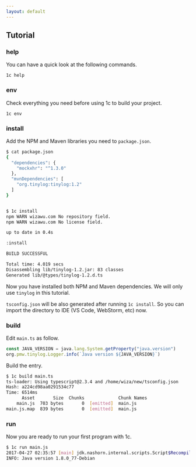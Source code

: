 ```yaml
---
layout: default
---
```


## Tutorial

### help

You can have a quick look at the following commands.

```
1c help
```

### env

Check everything you need before using 1c to build your project.

```
1c env
```

### install

Add the NPM and Maven libraries you need to `package.json`.

```bash
$ cat package.json
{
  "dependencies": {
    "mockxhr": "^1.3.0"
  },
  "mvnDependencies": [
    "org.tinylog:tinylog:1.2"
  ]
}


$ 1c install
npm WARN wizawu.com No repository field.
npm WARN wizawu.com No license field.

up to date in 0.4s

:install

BUILD SUCCESSFUL

Total time: 4.019 secs
Disassembling lib/tinylog-1.2.jar: 83 classes
Generated lib/@types/tinylog-1.2.d.ts
```

Now you have installed both NPM and Maven dependencies. We will only use `tinylog` in this tutorial.

`tsconfig.json` will be also generated after running `1c install`. So you can import the directory to IDE (VS Code, WebStorm, etc) now.

### build

Edit `main.ts` as follow.

```typescript
const JAVA_VERSION = java.lang.System.getProperty("java.version")
org.pmw.tinylog.Logger.info(`Java version ${JAVA_VERSION}`)
```

Build the entry.

```bash
$ 1c build main.ts
ts-loader: Using typescript@2.3.4 and /home/wiza/new/tsconfig.json
Hash: a224cd98aa0291534c77
Time: 6514ms
      Asset       Size  Chunks             Chunk Names
    main.js  703 bytes       0  [emitted]  main.js
main.js.map  839 bytes       0  [emitted]  main.js
```

### run

Now you are ready to run your first program with 1c.

```bash
$ 1c run main.js
2017-04-27 02:35:57 [main] jdk.nashorn.internal.scripts.Script$Recompilation.L:71()
INFO: Java version 1.8.0_77-Debian
```
